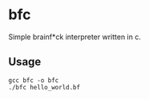 # bfc

Simple brainf*ck interpreter written in c.

## Usage

```
gcc bfc -o bfc
./bfc hello_world.bf
```

